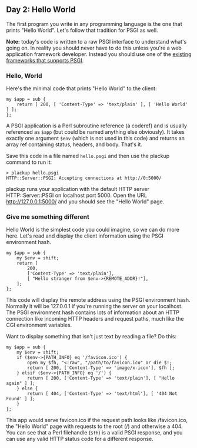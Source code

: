 ## Day 2: Hello World

The first program you write in any programming language is the one that prints "Hello World". Let's follow that tradition for PSGI as well.

**Note:** today's code is written to a raw PSGI interface to understand what's going on. In reality you should never have to do this unless you're a web application framework developer. Instead you should use one of the [existing frameworks that supports PSGI](http://plackperl.org/#frameworks).

### Hello, World

Here's the minimal code that prints "Hello World" to the client:

    my $app = sub {
        return [ 200, [ 'Content-Type' => 'text/plain' ], [ 'Hello World' ] ];
    };

A PSGI application is a Perl subroutine reference (a coderef) and is usually referenced as `$app` (but could be named anything else obviously). It takes exactly one argument `$env` (which is not used in this code) and returns an array ref containing status, headers, and body. That's it.

Save this code in a file named `hello.psgi` and then use the plackup command to run it:

    > plackup hello.psgi
    HTTP::Server::PSGI: Accepting connections at http://0:5000/

plackup runs your application with the default HTTP server HTTP::Server::PSGI on localhost port 5000. Open the URL http://127.0.0.1:5000/ and you should see the "Hello World" page.

### Give me something different

Hello World is the simplest code you could imagine, so we can do more here. Let's read and display the client information using the PSGI environment hash.

    my $app = sub {
        my $env = shift;
        return [
            200,
            ['Content-Type' => 'text/plain'],
            [ "Hello stranger from $env->{REMOTE_ADDR}!"],
        ];
    };

This code will display the remote address using the PSGI environment hash. Normally it will be 127.0.0.1 if you're running the server on your localhost. The PSGI environment hash contains lots of information about an HTTP connection like incoming HTTP headers and request paths, much like the CGI environment variables.

Want to display something that isn't just text by reading a file? Do this:

    my $app = sub {
        my $env = shift;
        if ($env->{PATH_INFO} eq '/favicon.ico') {
            open my $fh, "<:raw", "/path/to/favicon.ico" or die $!;
            return [ 200, ['Content-Type' => 'image/x-icon'], $fh ];
        } elsif ($env->{PATH_INFO} eq '/') {
            return [ 200, ['Content-Type' => 'text/plain'], [ "Hello again" ] ];
        } else {
            return [ 404, ['Content-Type' => 'text/html'], [ '404 Not Found' ] ];
        }
    };

This app would serve favicon.ico if the request path looks like /favicon.ico, the "Hello World" page with requests to the root (/) and otherwise a 404. You can see that a Perl filehandle (`$fh`) is a valid PSGI response, and you can use any valid HTTP status code for a different response.
